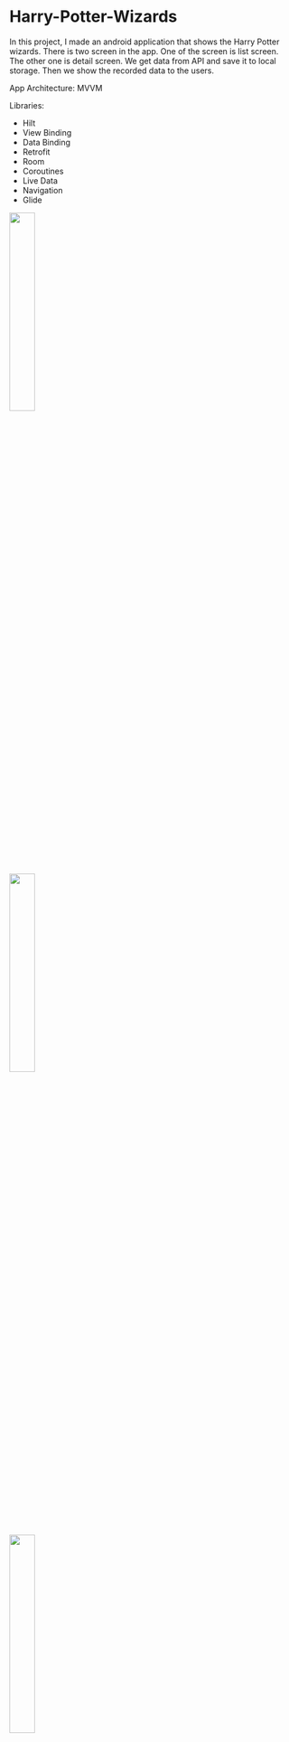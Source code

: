 # Harry-Potter-Wizards

In this project, I made an android application that shows the Harry Potter wizards.
There is two screen in the app. One of the screen is list screen. The other one is detail screen. 
We get data from API and save it to local storage. Then we show the recorded data to the users.

App Architecture: MVVM

Libraries:

* Hilt
* View Binding
* Data Binding
* Retrofit
* Room
* Coroutines
* Live Data
* Navigation
* Glide

<img src="https://user-images.githubusercontent.com/74617424/138862705-fa02c5dc-5b05-456d-8399-8f7f9a7a167f.png" width=30% height=30%> <br> 
<img src="https://user-images.githubusercontent.com/74617424/138863164-e4839fe6-d82e-4ee9-946d-5c87e11f0ad1.png" width=30% height=30%>
<br>
<img src="https://user-images.githubusercontent.com/74617424/138862949-c340c58f-f334-4a2f-b8e2-d0ebe8e36b84.png" width=30% height=30%> 

